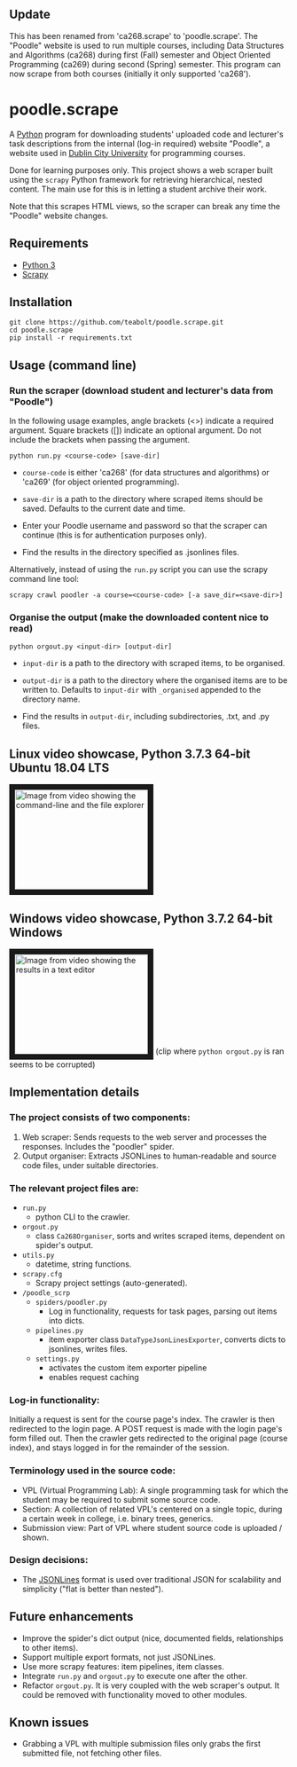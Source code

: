 ## Update
This has been renamed from 'ca268.scrape' to 'poodle.scrape'. The "Poodle" website is used to run multiple courses, including Data Structures and Algorithms (ca268) during first (Fall) semester and Object Oriented Programming (ca269) during second (Spring) semester. This program can now scrape from both courses (initially it only supported 'ca268').

# poodle.scrape
A <a href="https://www.python.org/">Python</a> program for downloading students' uploaded code and lecturer's task descriptions from the internal (log-in required) website "Poodle", a website used in <a href="https://www.dcu.ie/">Dublin City University</a> for programming courses.

Done for learning purposes only. This project shows a web scraper built using the ```scrapy``` Python framework for retrieving hierarchical, nested content. The main use for this is in letting a student archive their work.

Note that this scrapes HTML views, so the scraper can break any time the "Poodle" website changes.

## Requirements
* <a href="https://www.python.org/downloads/">Python 3</a>
* <a href="https://scrapy.org/">Scrapy</a>

## Installation
```
git clone https://github.com/teabolt/poodle.scrape.git
cd poodle.scrape
pip install -r requirements.txt
```

## Usage (command line)

### Run the scraper (download student and lecturer's data from "Poodle")

In the following usage examples, angle brackets (<>) indicate a required argument. Square brackets ([]) indicate an optional argument. Do not include the brackets when passing the argument.

```
python run.py <course-code> [save-dir]
```
* ```course-code``` is either 'ca268' (for data structures and algorithms) or 'ca269' (for object oriented programming).
* ```save-dir``` is a path to the directory where scraped items should be saved. Defaults to the current date and time.

* Enter your Poodle username and password so that the scraper can continue (this is for authentication purposes only).
* Find the results in the directory specified as .jsonlines files.

Alternatively, instead of using the ```run.py``` script you can use the scrapy command line tool:

```scrapy crawl poodler -a course=<course-code> [-a save_dir=<save-dir>]```


### Organise the output (make the downloaded content nice to read)

```
python orgout.py <input-dir> [output-dir]
```
* ```input-dir``` is a path to the directory with scraped items, to be organised.
* ```output-dir``` is a path to the directory where the organised items are to be written to. Defaults to ```input-dir``` with ```_organised``` appended to the directory name.

* Find the results in ```output-dir```, including subdirectories, .txt, and .py files.

## Linux video showcase, Python 3.7.3 64-bit Ubuntu 18.04 LTS
<a href="https://youtu.be/nFgYS49q0Y4" target="_blank"><img src="http://img.youtube.com/vi/nFgYS49q0Y4/0.jpg" alt="Image from video showing the command-line and the file explorer" width="240" height="180" border="10" /></a>


## Windows video showcase, Python 3.7.2 64-bit Windows
<a href="https://youtu.be/0_TOIR3KRrU" target="_blank"><img src="http://img.youtube.com/vi/0_TOIR3KRrU/0.jpg" alt="Image from video showing the results in a text editor" width="240" height="180" border="10" /></a>
(clip where ```python orgout.py``` is ran seems to be corrupted)


## Implementation details

### The project consists of two components:
1. Web scraper: Sends requests to the web server and processes the responses. Includes the "poodler" spider.
2. Output organiser: Extracts JSONLines to human-readable and source code files, under suitable directories.

### The relevant project files are:
* ```run.py```
  * python CLI to the crawler.
* ```orgout.py```
  * class ```Ca268Organiser```, sorts and writes scraped items, dependent on spider's output.
* ```utils.py```
  * datetime, string functions.
* ```scrapy.cfg```
  * Scrapy project settings (auto-generated).
* ```/poodle_scrp```
  * ```spiders/poodler.py```
    * Log in functionality, requests for task pages, parsing out items into dicts.
  * ```pipelines.py```
    * item exporter class ```DataTypeJsonLinesExporter```, converts dicts to jsonlines, writes files.
  * ```settings.py```
    * activates the custom item exporter pipeline
    * enables request caching


### Log-in functionality:
Initially a request is sent for the course page's index. The crawler is then redirected to the login page. A POST request is made with the login page's form filled out. Then the crawler gets redirected to the original page (course index), and stays logged in for the remainder of the session.


### Terminology used in the source code:
* VPL (Virtual Programming Lab): A single programming task for which the student may be required to submit some source code.
* Section: A collection of related VPL's centered on a single topic, during a certain week in college, i.e. binary trees, generics.
* Submission view: Part of VPL where student source code is uploaded / shown.


### Design decisions:
* The <a href="http://jsonlines.org/">JSONLines</a> format is used over traditional JSON for scalability and simplicity ("flat is better than nested").


## Future enhancements
* Improve the spider's dict output (nice, documented fields, relationships to other items).
* Support multiple export formats, not just JSONLines.
* Use more scrapy features: item pipelines, item classes.
* Integrate ```run.py``` and ```orgout.py``` to execute one after the other.
* Refactor ```orgout.py```. It is very coupled with the web scraper's output. It could be removed with functionality moved to other modules.


## Known issues
* Grabbing a VPL with multiple submission files only grabs the first submitted file, not fetching other files.